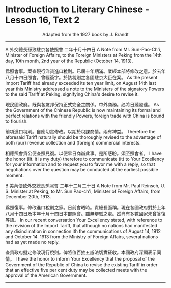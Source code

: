 # Introduction to Literary Chinese - Lesson 16, Text 2

<center>Adapted from the 1927 book by J. Brandt</center>

---

A 外交總長孫致駐京各使照會 二年十月十四日
A Note from Mr. Sun-Pao-Ch'i, Minister of Foreign Affairs, to the Foreign Ministers at Peking from the 14th day, 10th month, 2nd year of the Republic (October 14, 1913).

爲照會事。案查現行洋貨進口稅則。已屆十年期滿。業經本部將修改之意。於去年八月十四日照會。曾經簽字。於該稅則之各國駐京大臣在案。
As the present Import Tariff had already exceeded its ten year limit, on August 14th last year this Ministry addressed a note to the Ministers of the signatory Powers to the said Tariff at Peking, signifying China's desire to revise it.

現民國政府。既與各友邦保持正式完全之關係。中外商務。必將日臻發達。
As the Government of the Chinese Republic is now maintaining its formal and perfect relations with the friendly Powers, foreign trade with China is bound to flourish.

前項進口稅則。自應切實修改。以期於稅課商情。兩有裨益。
Therefore the aforesaid Tariff naturally should be thoroughly revised to the advantage of both (our) revenue collection and (foreign) commercial interests.

相應照會貴公便查照見復。以便早日商辦此事。是所感盼。須至照會者。
I have the honor (lit. it is my duty) therefore to communicate (it) to Your Excellency for your information and to request you to favor me with a reply, so that negotiations over the question may be conducted at the earliest possible moment.

B 美芮便致外交總長孫照會 二年十二月二十日
A Note from Mr. Paul Reinsch, U. S. Minister at Peking, to Mr. Sun Pao-ch'i, Minister of Foreign Affairs, from December 20th, 1913.

爲照復事。修改進口稅則之家。日前會晤時。貴總長面稱。現在各國政府對於上年八月十四日及本年十月十四日本部照會。雖無辯駁之處。然尙有多數國家未曾答復等語。
In our recent conversation Your Excellency stated, with reference to the revision of the Import Tariff, that although no nations had manifested any disinclination in connection ith the communications of August 14, 1912 and October 14. 1913 from the Ministry of Foreign Affairs, several nations had as yet made no reply.

查貴政府擬定修改現行稅則。俾將值百抽五辦法切實征收。本國政府深願表示同情。
I have the honor to inform Your Excellency that the proposal of the Government of the Republic of China to revise the existing Tariff in order that an effective five per cent duty may be collected meets with the approval of the American Government.

---
